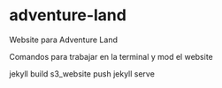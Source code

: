 # adventure-land
Website para Adventure Land


Comandos para trabajar en la terminal y mod el website

jekyll build
s3_website push
jekyll serve
